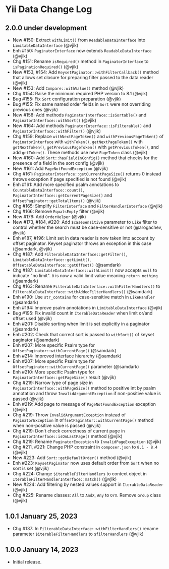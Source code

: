 # Yii Data Change Log

## 2.0.0 under development

- New #150: Extract `withLimit()` from `ReadableDataInterface` into `LimitableDataInterface` (@vjik)
- Enh #150: `PaginatorInterface` now extends `ReadableDataInterface` (@vjik)
- Chg #151: Rename `isRequired()` method in `PaginatorInterface` to `isPaginationRequired()` (@vjik)
- New #153, #154: Add `KeysetPaginator::withFilterCallback()` method that allows set closure for preparing filter passed to
  the data reader (@vjik)
- New #153: Add `Compare::withValue()` method (@vjik)
- Chg #154: Raise the minimum required PHP version to 8.1 (@vjik)
- Bug #155: Fix `Sort` configuration preparation (@vjik)
- Bug #155: Fix same named order fields in `Sort` were not overriding previous ones (@vjik)
- New #158: Add methods `PaginatorInterface::isSortable()` and `PaginatorInterface::withSort()` (@vjik)
- New #164: Add methods `PaginatorInterface::isFilterable()` and `PaginatorInterface::withFilter()` (@vjik)
- Chg #159: Replace `withNextPageToken()` and `withPreviousPageToken()` of `PaginatorInterface` with `withToken()`,
  `getNextPageToken()` with `getNextToken()`, `getPreviousPageToken()` with `getPreviousToken()`, and add `getToken()`.
  These methods use new `PageToken` class (@vjik)
- New #160: Add `Sort::hasFieldInConfig()` method that checks for the presence of a field in the sort config (@vjik)
- New #161: Add `PageNotFoundException` (@vjik)
- Chg #161: `PaginatorInterface::getCurrentPageSize()` returns 0 instead throws exception if page specified is 
  not found (@vjik)
- Enh #161: Add more specified psalm annotations to `CountableDataInterface::count()`,
  `PaginatorInterface::getCurrentPageSize()` and `OffsetPaginator::getTotalItems()` (@vjik)
- Chg #165: Simplify `FilterInterface` and `FilterHandlerInterface` (@vjik)
- Chg #166: Remove `EqualsEmpty` filter (@vjik)
- New #176: Add `OrderHelper` (@vjik)
- New #173, #184, #220: Add `$caseSensitive` parameter to `Like` filter to control whether the search must be 
  case-sensitive or not (@arogachev, @vjik)
- Enh #187, #196: Limit set in data reader is now taken into account by offset paginator. Keyset paginator throws
  an exception in this case (@samdark, @vjik)
- Chg #187: Add `FilterableDataInterface::getFilter()`, `LimitableDataInterface::getLimit()`,
  `OffsetableDataInterface::getOffset()` (@samdark)
- Chg #187: `LimitableDataInterface::withLimit()` now accepts `null` to indicate "no limit". `0` is now a valid limit
  value meaning `return nothing` (@samdark)
- Chg #163: Rename `FilterableDataInterface::withFilterHandlers()` to `FilterableDataInterface::withAddedFilterHandlers()` (@samdark)
- Enh #190: Use `str_contains` for case-sensitive match in `LikeHandler` (@samdark)
- Enh #194: Improve psalm annotations in `LimitableDataInterface` (@vjik)
- Bug #195: Fix invalid count in `IterableDataReader` when limit or/and offset used (@vjik)
- Enh #201: Disable sorting when limit is set explicitly in a paginator (@samdark)
- Enh #202: Check that correct sort is passed to `withSort()` of keyset paginator (@samdark)
- Enh #207: More specific Psalm type for `OffsetPaginator::withCurrentPage()` (@samdark)
- Enh #214: Improved interface hierarchy (@samdark)
- Enh #207: More specific Psalm type for `OffsetPaginator::withCurrentPage()` parameter (@samdark)
- Enh #210: More specific Psalm type for `PaginatorInterface::getPageSize()` result (@vjik)
- Chg #219: Narrow type of page size in `PaginatorInterface::withPageSize()` method to positive int by psalm
  annotation and throw `InvalidArgumentException` if non-positive value is passed (@vjik)
- Enh #219: Add page to message of `PageNotFoundException` exception (@vjik)
- Chg #219: Throw `InvalidArgumentException` instead of `PaginatorException` in `OffsetPaginator::withCurrentPage()`
  method when non-positive value is passed (@vjik)
- Chg #219: Don't check correctness of current page in `PaginatorInterface::isOnLastPage()` method (@vjik)
- Chg #219: Rename `PaginatorException` to `InvalidPageException` (@vjik)
- Chg #211, #221: Change PHP constraint in `composer.json` to `8.1 - 8.4` (@vjik)
- New #223: Add `Sort::getDefaultOrder()` method (@vjik)
- Enh #223: `KeysetPaginator` now uses default order from `Sort` when no sort is set (@vjik)
- Chg #224: Change `$iterableFilterHandlers` to context object in `IterableFilterHandlerInterface::match()` (@vjik)
- New #224: Add filtering by nested values support in `IterableDataReader` (@vjik)
- Chg #225: Rename classes: `All` to `AndX`, `Any` to `OrX`. Remove `Group` class (@vjik)

## 1.0.1 January 25, 2023

- Chg #137: In `FilterableDataInterface::withFilterHandlers()` rename parameter `$iterableFilterHandlers` to
  `$filterHandlers` (@vjik)

## 1.0.0 January 14, 2023

- Initial release.
